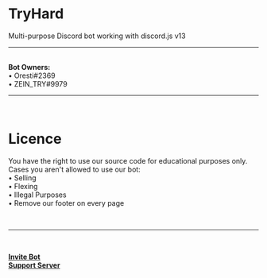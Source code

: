 # TryHard
Multi-purpose Discord bot working with discord.js v13
<br>
<hr>
<br>
<b>Bot Owners:</b><br>
• Oresti#2369<br>
• ZEIN_TRY#9979<br>

<hr>
<br>

# Licence
You have the right to use our source code for educational purposes only.<br>
Cases you aren't allowed to use our bot:<br>
• Selling<br>
• Flexing<br>
• Illegal Purposes<br>
• Remove our footer on every page

<br>
<hr>
<br>

<b><a href="https://tryhard.zeinfarran7.repl.co/invite">Invite Bot</a></b><br>
<b><a href="https://discord.gg/578FPBSZnt">Support Server</a></b>